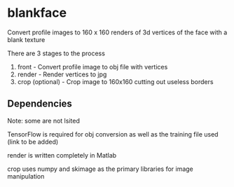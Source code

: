 # blankface
Convert profile images to 160 x 160 renders of 3d vertices of the face with a blank texture

There are 3 stages to the process

1. front - Convert profile image to obj file with vertices
2. render - Render vertices to jpg
3. crop (optional) - Crop image to 160x160 cutting out useless borders

## Dependencies
Note: some are not lsited

TensorFlow is required for obj conversion as well as the training file used (link to be added)

render is written completely in Matlab

crop uses numpy and skimage as the primary libraries for image manipulation